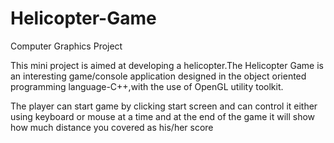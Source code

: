 # Helicopter-Game
Computer Graphics Project



This mini project is aimed at developing a helicopter.The Helicopter Game is an interesting
game/console application designed in the object oriented programming language-C++,with the use
of OpenGL utility toolkit.

The player can start game by clicking start screen and can control it either
using keyboard or mouse at a time and at the end of the game it will show how much distance you
covered as his/her score
